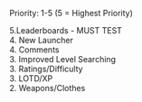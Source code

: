 Priority: 1-5 (5 = Highest Priority)

5.Leaderboards - MUST TEST  
4. New Launcher  
4. Comments  
3. Improved Level Searching  
3. Ratings/Difficulty  
3. LOTD/XP  
2. Weapons/Clothes  
